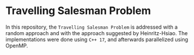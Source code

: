 # Travelling Salesman Problem
In this repository, the `Travelling Salesman Problem` is addressed with a random approach and with the approach suggested by Heinritz-Hsiao. The implementations were done using `C++ 17`, and afterwards parallelized using OpenMP.
